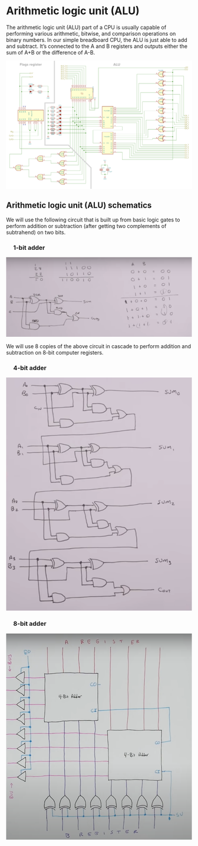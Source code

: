 # Arithmetic logic unit (ALU)
The arithmetic logic unit (ALU) part of a CPU is usually capable of performing various arithmetic, bitwise, and comparison operations on binary numbers. In our simple breadboard CPU, the ALU is just able to add and subtract. It’s connected to the A and B registers and outputs either the sum of A+B or the difference of A-B. <br/>

<div style="text-align:center"><img src="./schematics/alu.png" class="full-width"/></div> 

## Arithmetic logic unit (ALU) schematics

We will use the following circuit that is built up from basic logic gates to perform addition or subtraction (after getting two complements of subtrahend) on two bits.

### &nbsp;&nbsp;&nbsp;&nbsp; 1-bit adder

<div style="text-align:center"><img src="./schematics/1%20bit%20adder.png" class="full-width"/></div> 

We will use 8 copies of the above circuit in cascade to perform addition and subtraction on 8-bit computer registers.

### &nbsp;&nbsp;&nbsp;&nbsp; 4-bit adder

<div style="text-align:center"><img src="./schematics/4%20bit%20adder.png" class="full-width"/></div> 

### &nbsp;&nbsp;&nbsp;&nbsp; 8-bit adder

<div style="text-align:center"><img src="./schematics/8%20bit%20adder.png" class="full-width"/></div> 
